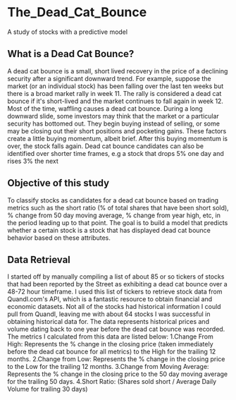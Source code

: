 # The_Dead_Cat_Bounce
A study of stocks with a predictive model

## What is a Dead Cat Bounce?
A dead cat bounce is a small, short lived recovery in the price of a declining security after a significant downward trend. For example,  suppose the market (or an individual stock) has been falling over the last ten weeks but there is a broad market rally in week 11. The rally is considered a dead cat bounce if it's short-lived and the market continues to fall again in week 12. Most of the time, waffling causes a dead cat bounce. During a long downward slide, some investors may think that the market or a particular security has bottomed out. They begin buying instead of selling, or some may be closing out their short positions and pocketing gains. These factors create a little buying momentum, albeit brief. After this buying momentum is over, the stock falls again. Dead cat bounce candidates can also be identified over shorter time frames, e.g a stock that drops 5% one day and rises 3% the next

## Objective of this study
To classify stocks as candidates for a dead cat bounce based on trading metrics such as the short ratio (% of total shares that have been short sold), % change from 50 day moving average, % change from year high, etc, in the period leading up to that point. The goal is to build a model that predicts whether a certain stock is a stock that has displayed dead cat bounce behavior based on these attributes.

## Data Retrieval
I started off by manually compiling a list of about 85 or so tickers of stocks that had been reported by the Street as exhibiting a dead cat bounce over a 48-72 hour timeframe. I used this list of tickers to retrieve stock data from Quandl.com's API, which is a fantastic resource to obtain financial and economic datasets. Not all of the stocks had historical information I could pull from Quandl, leaving me with about 64 stocks I was successful in obtaining historical data for. The data represents historical prices and volume dating back to one year before the dead cat bounce was recorded. The metrics I calculated from this data are listed below:
1.Change From High: Represents the % change in the closing price (taken immediately before the dead cat bounce for all metrics) to the       High for the trailing 12 months.
2.Change from Low: Represents the % change in the closing price to the Low for the trailing 12 months.
3.Change from Moving Average: Represents the % change in the closing price to the 50 day moving average for the trailing 50 days.
4.Short Ratio: (Shares sold short / Average Daily Volume for trailing 30 days)
